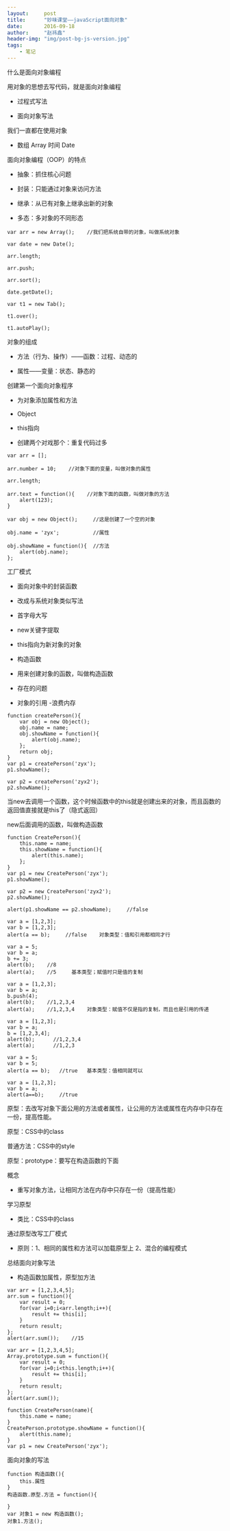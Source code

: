 ```yaml
---
layout:     post
title:      "妙味课堂——javaScript面向对象"
date:       2016-09-18
author:     "赵祎鑫"
header-img: "img/post-bg-js-version.jpg"
tags:
    - 笔记
---
```


什么是面向对象编程

用对象的思想去写代码，就是面向对象编程

- 过程式写法

- 面向对象写法

我们一直都在使用对象

- 数组 Array 时间 Date

面向对象编程（OOP）的特点

- 抽象：抓住核心问题

- 封装：只能通过对象来访问方法

- 继承：从已有对象上继承出新的对象

- 多态：多对象的不同形态

```
var arr = new Array();    //我们把系统自带的对象，叫做系统对象

var date = new Date();

arr.length;

arr.push;

arr.sort();

date.getDate();

var t1 = new Tab();

t1.over();

t1.autoPlay();
```

对象的组成

- 方法（行为、操作）——函数：过程、动态的

- 属性——变量：状态、静态的

创建第一个面向对象程序

- 为对象添加属性和方法

- Object
- this指向
- 创建两个对戏那个：重复代码过多

```
var arr = [];

arr.number = 10;    //对象下面的变量，叫做对象的属性

arr.length;

arr.text = function(){    //对象下面的函数，叫做对象的方法
    alert(123);
}
```

```
var obj = new Object();     //这是创建了一个空的对象

obj.name = 'zyx';           //属性

obj.showName = function(){  //方法
    alert(obj.name);
};
```

工厂模式

- 面向对象中的封装函数

- 改成与系统对象类似写法
- 首字母大写
- new关键字提取
- this指向为新对象的对象

- 构造函数
- 用来创建对象的函数，叫做构造函数

- 存在的问题
- 对象的引用
-浪费内存

```
function createPerson(){
    var obj = new Object();
    obj.name = name;
    obj.showName = function(){
        alert(obj.name);
    };
    return obj;
}
var p1 = createPerson('zyx');
p1.showName();

var p2 = createPerson('zyx2');
p2.showName();
```

当new去调用一个函数，这个时候函数中的this就是创建出来的对象，而且函数的返回值直接就是this了（隐式返回）

new后面调用的函数，叫做构造函数

```
function CreatePerson(){
    this.name = name;
    this.showName = function(){
        alert(this.name);
    };
}
var p1 = new CreatePerson('zyx');
p1.showName();

var p2 = new CreatePerson('zyx2');
p2.showName();

alert(p1.showName == p2.showName);     //false
```

```
var a = [1,2,3];
var b = [1,2,3];
alert(a == b);     //false    对象类型：值和引用都相同才行
```

```
var a = 5;
var b = a;
b += 3;
alert(b);    //8
alert(a);    //5     基本类型；赋值时只是值的复制
```

```
var a = [1,2,3];
var b = a;
b.push(4);
alert(b);    //1,2,3,4
alert(a);    //1,2,3,4    对象类型：赋值不仅是指的复制，而且也是引用的传递
```

```
var a = [1,2,3];
var b = a;
b = [1,2,3,4];
alert(b);      //1,2,3,4
alert(a);      //1,2,3
```

```
var a = 5;
var b = 5;
alert(a == b);   //true   基本类型：值相同就可以
```

```
var a = [1,2,3];
var b = a;
alert(a==b);     //true
```

原型：去改写对象下面公用的方法或者属性，让公用的方法或属性在内存中只存在一份，提高性能。

原型：CSS中的class

普通方法：CSS中的style

原型：prototype：要写在构造函数的下面

概念

- 重写对象方法，让相同方法在内存中只存在一份（提高性能）

学习原型

- 类比：CSS中的class

通过原型改写工厂模式

- 原则：1、相同的属性和方法可以加载原型上
       2、混合的编程模式
       
总结面向对象写法

- 构造函数加属性，原型加方法

```
var arr = [1,2,3,4,5];
arr.sum = function(){
    var result = 0;
    for(var i=0;i<arr.length;i++){
        result += this[i];
    }
    return result;
};
alert(arr.sum());    //15
```

```
var arr = [1,2,3,4,5];
Array.prototype.sum = function(){
    var result = 0;
    for(var i=0;i<this.length;i++){
        result += this[i];
    }
    return result;
};
alert(arr.sum());
```

```
function CreatePerson(name){
    this.name = name;
}
CreatePerson.prototype.showName = function(){
    alert(this.name);
}
var p1 = new CreatePerson('zyx');
```

面向对象的写法

```
function 构造函数(){
    this.属性
}
构造函数.原型.方法 = function(){
    
}
var 对象1 = new 构造函数();
对象1.方法();
```













